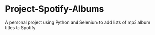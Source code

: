 # Project-Spotify-Albums
 A personal project using Python and Selenium to add lists of mp3 album titles to Spotify
